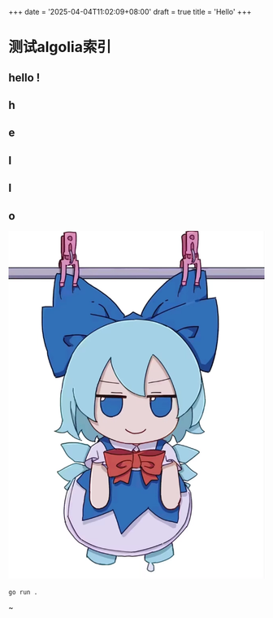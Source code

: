 +++
date = '2025-04-04T11:02:09+08:00'
draft = true
title = 'Hello'
+++

# 测试algolia索引

## hello !

## h

## e

## l

## l

## o

![](bara.jpg)

`go run .`

~
